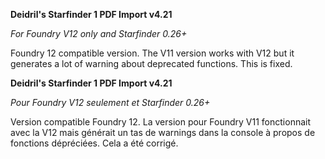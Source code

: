**Deidril's Starfinder 1 PDF Import v4.21**

*For Foundry V12 only and Starfinder 0.26+*

Foundry 12 compatible version. 
The V11 version works with V12 but it generates a lot of warning about deprecated functions.
This is fixed.

**Deidril's Starfinder 1 PDF Import v4.21**

*Pour Foundry V12 seulement et Starfinder 0.26+*

Version compatible Foundry 12.
La version pour Foundry V11 fonctionnait avec la V12 mais générait un tas de warnings dans la console
à propos de fonctions dépréciées. Cela a été corrigé. 

